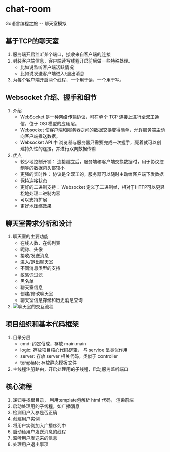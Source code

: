 # chat-room
Go语言编程之旅 -- 聊天室模拟

## 基于TCP的聊天室
1. 服务端开启监听某个端口，接收来自客户端的连接
2. 封装客户端信息，客户端读写线程开启前后做一些特殊处理。
   - 比如说监听客户端活跃情况
   - 比如说发送客户端进入/退出消息
3. 为每个客户端开启两个线程，一个用于读，一个用于写。

## Websocket 介绍、握手和细节
1. 介绍
   - WebSocket 是一种网络传输协议，可在单个 TCP 连接上进行全双工通信，位于 OSI 模型的应用层。
   - Websocket 使客户端和服务器之间的数据交换变得简单，允许服务端主动向客户端推送数据。
   - Websocket API 中 浏览器与服务器只需要完成一次握手，亮着就可以创建持久性的连接，并进行双向数据传输
2. 优点
   - 较少地控制开销： 连接建立后，服务端和客户端交换数据时，用于协议控制等的数据包头部较小
   - 更强的实时性： 协议是全双工的，服务器可以随时主动给客户端下发数据
   - 保持连接状态
   - 更好的二进制支持： Websocket 定义了二进制帧，相对于HTTP可以更轻松地处理二进制内容
   - 可以支持扩展
   - 更好地压缩效果

## 聊天室需求分析和设计
1. 聊天室的主要功能
   - 在线人数、在线列表
   - 昵称、头像
   - 接收/发送消息
   - 进入/退出聊天室
   - 不同消息类型的支持
   - 敏感词过滤
   - 黑名单
   - 聊天室信息
   - 创建/修改聊天室
   - 聊天室信息存储和历史消息查询
2. ![聊天室的交互流程](https://golang2.eddycjy.com/images/ch4/chatroom-design.png)

## 项目组织和基本代码框架
1. 目录分层
   - cmd: 约定俗成，存放 main.main
   - logic: 存放项目核心代码逻辑， 与 service 呈类似作用
   - server: 存放 server 相关代码，类似于 controller
   - template: 存放静态模板文件
2. 主线程注册路由，开启处理用的子线程，启动服务监听端口

## 核心流程
1. 递归寻找根目录， 利用template包解析 html 代码， 渲染前端
2. 启动处理用的子线程，如广播消息
3. 检测用户入参是否正确
4. 创建用户实例
5. 将用户实例加入广播序列中
6. 启动给用户发送消息的线程
7. 监听用户发送来的信息
8. 处理用户退出事项